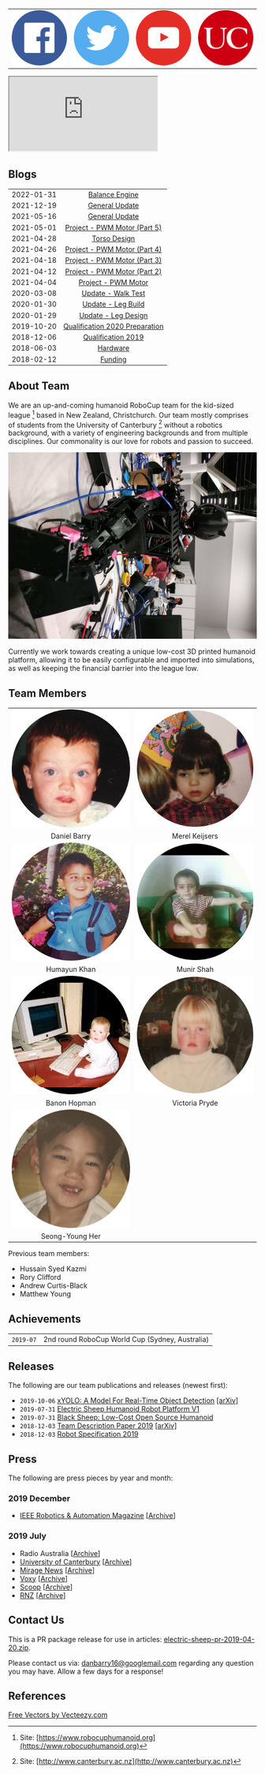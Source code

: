| | | | |
|-|-|-|-|
|[![](img/icon/facebook.png)](https://www.facebook.com/Electri92240522)|[![](img/icon/twitter.png)](https://twitter.com/Electri92240522)|[![](img/icon/youtube.png)](https://www.youtube.com/channel/UC9VlVRu1bKKptBLUzpAVFSA)|[![](img/icon/uc-logo.png)](https://www.canterbury.ac.nz/)|

<iframe src="https://www.youtube.com/embed/Y9JFQmkmr_A" allowfullscreen>
</iframe>

## Blogs

|  |  |
|:-:|:-:|
|2022-01-31|[Balance Engine](blg/2022-01-31.html)|
|2021-12-19|[General Update](blg/2021-12-19.html)|
|2021-05-16|[General Update](blg/2021-05-16.html)|
|2021-05-01|[Project - PWM Motor (Part 5)](blg/2021-05-01.html)|
|2021-04-28|[Torso Design](blg/2021-04-28.html)|
|2021-04-26|[Project - PWM Motor (Part 4)](blg/2021-04-26.html)|
|2021-04-18|[Project - PWM Motor (Part 3)](blg/2021-04-18.html)|
|2021-04-12|[Project - PWM Motor (Part 2)](blg/2021-04-12.html)|
|2021-04-04|[Project - PWM Motor](blg/2021-04-04.html)|
|2020-03-08|[Update - Walk Test](blg/2020-03-08.html)|
|2020-01-30|[Update - Leg Build](blg/2020-01-30.html)|
|2020-01-29|[Update - Leg Design](blg/2020-01-29.html)|
|2019-10-20|[Qualification 2020 Preparation](blg/2019-10-20.html)|
|2018-12-06|[Qualification 2019](blg/2018-12-06.html)|
|2018-06-03|[Hardware](blg/2018-06-03.html)|
|2018-02-12|[Funding](blg/2018-02-12.html)|

## About Team

We are an up-and-coming humanoid RoboCup team for the kid-sized league [^1]
based in New Zealand, Christchurch. Our team mostly comprises of students from
the University of Canterbury [^2] without a robotics background, with a variety
of engineering backgrounds and from multiple disciplines. Our commonality is
our love for robots and passion to succeed.

![](img/robot.jpg)

Currently we work towards creating a unique low-cost 3D printed humanoid
platform, allowing it to be easily configurable and imported into simulations,
as well as keeping the financial barrier into the league low.

## Team Members

|                        |                        |
|:----------------------:|:----------------------:|
| ![](img/member-db.png) | ![](img/member-mk.png) |
| Daniel Barry           | Merel Keijsers         |
| ![](img/member-hk.png) | ![](img/member-ms.png) |
| Humayun Khan           | Munir Shah             |
| ![](img/member-bh.png) | ![](img/member-vp.png) |
| Banon Hopman           | Victoria Pryde         |
| ![](img/member-sh.png) |                        |
| Seong-Young Her        |                        |

Previous team members:

* Hussain Syed Kazmi
* Rory Clifford
* Andrew Curtis-Black
* Matthew Young

## Achievements

|           |                                                   |
|:---------:|:-------------------------------------------------:|
| `2019-07` | 2nd round RoboCup World Cup (Sydney, Australia)   |

## Releases

The following are our team publications and releases (newest first):

* `2019-10-06`
[xYOLO: A Model For Real-Time Object Detection](bin/xyolo-2019.pdf)
[[arXiv]](https://arxiv.org/abs/1910.03159)
* `2019-07-31`
[Electric Sheep Humanoid Robot Platform V1](https://github.com/electric-sheep-uc/black-sheep)
* `2019-07-31`
[Black Sheep: Low-Cost Open Source Humanoid](bin/platform-2019.pdf)
* `2018-12-03`
[Team Description Paper 2019](bin/tdp-2019-b.pdf)
[[arXiv]](https://arxiv.org/abs/1910.08949)
* `2018-12-03`
[Robot Specification 2019](bin/specs-2019.pdf)

## Press

The following are press pieces by year and month:

### 2019 December

* [IEEE Robotics & Automation Magazine](https://ieeexplore.ieee.org/stamp/stamp.jsp?tp=&arnumber=8930897)
[[Archive](bin/08930897.pdf)]

### 2019 July

* Radio Australia
[[Archive](bin/RadioAus-2019.m4a)]
* [University of Canterbury](https://www.canterbury.ac.nz/news/2019/ucs-soccer-robots-only-nz-team-in-international-robocup.html)
[[Archive](http://web.archive.org/web/20190713045240/https://www.canterbury.ac.nz/news/2019/ucs-soccer-robots-only-nz-team-in-international-robocup.html)]
* [Mirage News](https://www.miragenews.com/university-of-canterbury-s-soccer-robots-only-nz-team-in-international-robocup/)
[[Archive](http://web.archive.org/web/20190714063302/https://www.miragenews.com/university-of-canterbury-s-soccer-robots-only-nz-team-in-international-robocup/)]
* [Voxy](http://www.voxy.co.nz/national/5/342853)
[[Archive](http://web.archive.org/web/20190714063344/http://www.voxy.co.nz/national/5/342853)]
* [Scoop](http://www.scoop.co.nz/stories/CU1907/S00108/ucs-soccer-robots-only-nz-team-to-qualify-in-robocup.htm)
[[Archive](http://web.archive.org/web/20190711144043/http://www.scoop.co.nz/stories/CU1907/S00108/ucs-soccer-robots-only-nz-team-to-qualify-in-robocup.htm)]
* [RNZ](https://www.rnz.co.nz/audio/player?audio_id=2018703576#)
[[Archive](bin/ngts-20190710-2135-robocup_2019-128.mp3)]

## Contact Us

This is a PR package release for use in articles:
[electric-sheep-pr-2019-04-20.zip](bin/electric-sheep-pr-2019-04-20.zip).

Please contact us via:
[danbarry16@googlemail.com](mailto:danbarry16@googlemail.com)
regarding any question you may have. Allow a few days for a response!

## References

[Free Vectors by Vecteezy.com](https://www.vecteezy.com/)

[^1]: Site: [https://www.robocuphumanoid.org](https://www.robocuphumanoid.org)

[^2]: Site: [http://www.canterbury.ac.nz](http://www.canterbury.ac.nz)
